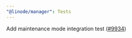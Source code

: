 ```yaml
---
"@linode/manager": Tests
---
```


Add maintenance mode integration test ([#9934](https://github.com/linode/manager/pull/9934))

